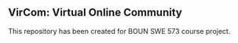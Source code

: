 ## VirCom: Virtual Online Community
This repository has been created for BOUN SWE 573 course project.
